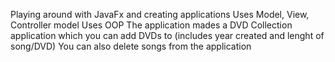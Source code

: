Playing around with JavaFx and creating applications
Uses Model, View, Controller model
Uses OOP
The application mades a DVD Collection application which you can add DVDs to (includes year created and lenght of song/DVD)
You can also delete songs from the application
